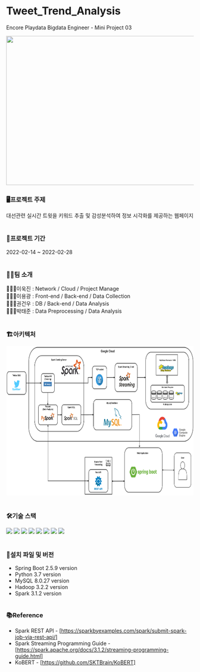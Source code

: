 # Tweet_Trend_Analysis

Encore Playdata Bigdata Engineer - Mini Project 03

<p align="center">
<img src="/asset/Tweet_Trend_Analysis.gif" width="600" height="400" >
</p>

### 🖥️프로젝트 주제
대선관련 실시간 트윗을 키워드 추출 및 감성분석하여 정보 시각화를 제공하는 웹페이지
#

### 📆프로젝트 기간
2022-02-14 ~ 2022-02-28
#

### 👨‍👨팀 소개
🙋🏼‍♂️이욱진 : Network / Cloud / Project Manage  
🙋🏼‍♂️이용광 : Front-end / Back-end / Data Collection  
🙋🏼‍♂️권건우 : DB / Back-end / Data Analysis  
🙋🏼‍♂️박태준 : Data Preprocessing / Data Analysis  
#

### 🏗️아키텍처
<p align="center">
<img src="/asset/Architecture.png" width="800" height="400" >
</p>

#

### 🛠️기술 스택
<p>
  <img src="https://img.shields.io/badge/Python-3776AB?style=flat-square&logo=Python&logoColor=white"/>
  <img src="https://img.shields.io/badge/Spring Boot-6DB33F?style=flat-square&logo=Spring%20Boot&logoColor=white"/>
  <img src="https://img.shields.io/badge/Html-E34F26?style=flat-square&logo=Html5&logoColor=white"/>
  <img src="https://img.shields.io/badge/CSS-1572B6?style=flat-square&logo=CSS3&logoColor=white"/>
  <img src="https://img.shields.io/badge/JavaScript-F7DF1E?style=flat-square&logo=JavaScript&logoColor=black"/>
  <img src="https://img.shields.io/badge/Apache Hadoop-66CCFF?style=flat-square&logo=Apache%20Hadoop&logoColor=black"/>
  <img src="https://img.shields.io/badge/Apache Spark-E25A1C?style=flat-square&logo=Apache%20Spark&logoColor=white"/>
  <img src="https://img.shields.io/badge/MySQL-4479A1?style=flat-square&logo=MySQL&logoColor=white"/>
</p>

#

### 📂설치 파일 및 버전
- Spring Boot 2.5.9 version
- Python 3.7 version
- MySQL 8.0.27 version
- Hadoop 3.2.2 version
- Spark 3.1.2 version

# 

### 📚Reference
- Spark REST API - [https://sparkbyexamples.com/spark/submit-spark-job-via-rest-api/]
- Spark Streaming Programming Guide - [https://spark.apache.org/docs/3.1.2/streaming-programming-guide.html]<br>
- KoBERT - [https://github.com/SKTBrain/KoBERT]<br>
